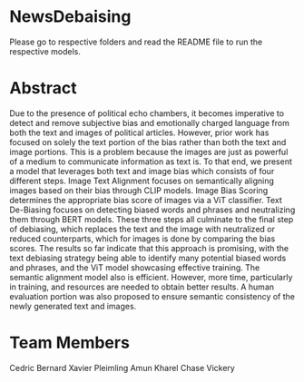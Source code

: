 # NewsDebaising
Please go to respective folders and read the README file to run the respective models. 

# Abstract
Due to the presence of political echo chambers, it becomes imperative to detect and remove subjective bias and emotionally charged language from both the text and images of political articles.  However, prior work has focused on solely the text portion of the bias rather than both the text and image portions.  This is a problem because the images are just as powerful of a medium to communicate information as text is.  To that end, we present a model that leverages both text and image bias which consists of four different steps.  Image Text Alignment focuses on semantically aligning images based on their bias through CLIP models.  Image Bias Scoring determines the appropriate bias score of images via a ViT classifier.  Text De-Biasing focuses on detecting biased words and phrases and neutralizing them through BERT models.  These three steps all culminate to the final step of debiasing, which replaces the text and the image with neutralized or reduced counterparts, which for images is done by comparing the bias scores. The results so far indicate that this approach is promising, with the text debiasing strategy being able to identify many potential biased words and phrases, and the ViT model showcasing effective training. The semantic alignment model also is efficient.  However, more time, particularly in training, and resources are needed to obtain better results.  A human evaluation portion was also proposed to ensure semantic consistency of the newly generated text and images.

# Team Members
Cedric Bernard
Xavier Pleimling
Amun Kharel
Chase Vickery

